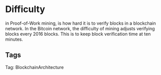 # Difficulty

in Proof-of-Work mining, is how hard it is to verify blocks in a blockchain
network. In the Bitcoin network, the difficulty of mining adjusts verifying blocks
every 2016 blocks. This is to keep block verification time at ten minutes.

## Tags

Tag: BlockchainArchitecture

